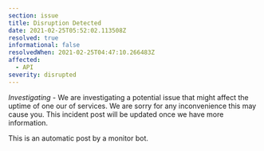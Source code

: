 ```yaml
---
section: issue
title: Disruption Detected
date: 2021-02-25T05:52:02.113508Z
resolved: true
informational: false
resolvedWhen: 2021-02-25T04:47:10.266483Z
affected:
  - API
severity: disrupted
---
```

*Investigating* - We are investigating a potential issue that might affect the uptime of one our of services. We are sorry for any inconvenience this may cause you. This incident post will be updated once we have more information.

This is an automatic post by a monitor bot.
        